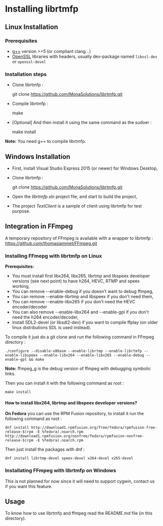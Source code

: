 Installing librtmfp
===================

## Linux Installation

### Prerequisites

- [g++](https://gcc.gnu.org/) version >=5 (or compliant clang...)
- [OpenSSL](https://www.openssl.org/) libraries with headers, usually dev-package named `libssl-dev` or `openssl-devel`

### Installation steps

- Clone librtmfp :

	git clone https://github.com/MonaSolutions/librtmfp.git

- Compile librtmfp :

	make
	
- [Optional] And then install it using the same command as the sudoer :

	make install

**Note:** You need g++ to compile librtmfp.

## Windows Installation

- First, install Visual Studio Express 2015 (or newer) for Windows Desktop,
- Clone librtmfp :

	git clone https://github.com/MonaSolutions/librtmfp.git

- Open the *librtmfp.sln* project file, and start to build the project,
- The project *TestClient* is a sample of client using librtmfp for test purpose.

## Integration in FFmpeg

A temporary repository of FFmpeg is available with a wrapper to librtmfp : https://github.com/thomasjammet/FFmpeg.git

### Installing FFmepg with librtmfp on Linux

**Prerequisites:**

- You must install first libx264, libx265, librtmp and libspeex developer versions (see next point) to have h264, HEVC, RTMP and speex working,
- You can remove --enable-debug if you doesn't want to debug ffmpeg,
- You can remove --enable-librtmp and libspeex if you don't need them,
- You can remove --enable-libx265 if you don't need the HEVC encoder/decoder
- You can also remove --enable-libx264 and --enable-gpl if you don't need the h264 encoder/decoder,
- Install SDL2-devel (or libsdl2-dev) if you want to compile ffplay (on older linux distributions SDL is used instead).

To compile it just do a git clone and run the following command in FFmpeg directory :

	./configure --disable-x86asm --enable-librtmp --enable-librtmfp --enable-libspeex --enable-libx264 --enable-libx265 --enable-debug --enable-gpl && make

**Note:** ffmpeg_g is the debug version of ffmpeg with debugging symbolic links.
	
Then you can install it with the following command as root :

	make install

#### How to install libx264, librtmp and libspeex developer versions?

**On Fedora** you can use the RPM Fusion repository, to install it run the following command as root :

    dnf install http://download1.rpmfusion.org/free/fedora/rpmfusion-free-release-$(rpm -E %fedora).noarch.rpm http://download1.rpmfusion.org/nonfree/fedora/rpmfusion-nonfree-release-$(rpm -E %fedora).noarch.rpm

Then just install the packages with dnf :

    dnf install librtmp-devel speex-devel x264-devel x265-devel

### Installating FFmpeg with librtmfp on Windows

This is not planned for now since it will need to support cygwin, contact us if you want this feature.
	
## Usage

To know how to use librtmfp and ffmpeg read the README.md file (in this directory).
